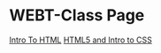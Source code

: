 # WEBT-Class Page 

<a href="Intro_html/index.html" target="_blank">Intro To HTML</a>
<a href="HTML5_intro_to_css/index.html" target="_blank">HTML5 and Intro to CSS</a>